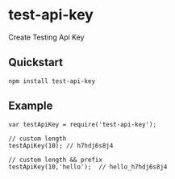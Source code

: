 # test-api-key
Create Testing Api Key

## Quickstart

```shell
npm install test-api-key
```
## Example 

```shell
var testApiKey = require('test-api-key');

// custom length 
testApiKey(10); // h7hdj6s8j4

// custom length && prefix
testApiKey(10,'hello');  // hello_h7hdj6s8j4

```
